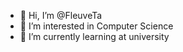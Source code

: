 - 👋 Hi, I’m @FleuveTa
- 👀 I’m interested in Computer Science
- 🌱 I’m currently learning at university 


<!---
kuGianggg/kuGianggg is a ✨ special ✨ repository because its `README.md` (this file) appears on your GitHub profile.
You can click the Preview link to take a look at your changes.
--->
